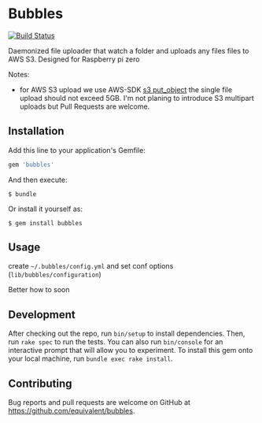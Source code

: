 # Bubbles

[![Build Status](https://travis-ci.org/equivalent/bubbles.svg?branch=master)](https://travis-ci.org/equivalent/bubbles)

Daemonized file uploader that watch a folder and uploads any files files
to AWS S3. Designed for Raspberry pi zero


Notes:


* for AWS S3 upload we use AWS-SDK [s3 put_object](http://docs.aws.amazon.com/sdkforruby/api/Aws/S3/Client.html#put_object-instance_method) the single file upload should not exceed 5GB.
I'm not planing to introduce S3 multipart uploads but Pull Requests are welcome.


## Installation

Add this line to your application's Gemfile:

```ruby
gem 'bubbles'
```

And then execute:

    $ bundle

Or install it yourself as:

    $ gem install bubbles

## Usage

create `~/.bubbles/config.yml` and set conf options
(`lib/bubbles/configuration`)

Better how to soon


## Development

After checking out the repo, run `bin/setup` to install dependencies. Then, run `rake spec` to run the tests. You can also run `bin/console` for an interactive prompt that will allow you to experiment.
To install this gem onto your local machine, run `bundle exec rake install`.

## Contributing

Bug reports and pull requests are welcome on GitHub at https://github.com/equivalent/bubbles.



